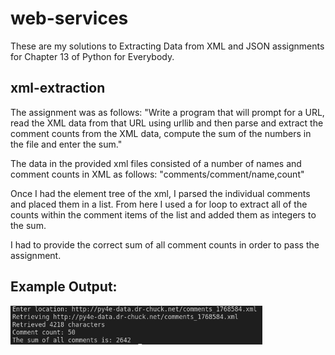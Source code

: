 # web-services
These are my solutions to Extracting Data from XML and JSON assignments for Chapter 13 of Python for Everybody.

## xml-extraction
The assignment was as follows:
"Write a program that will prompt for a URL, read the XML data from that URL using urllib and then parse and extract the comment counts from the XML data, compute the sum of the numbers in the file and enter the sum."

The data in the provided xml files consisted of a number of names and comment counts in XML as follows: "comments/comment/name,count"

Once I had the element tree of the xml, I parsed the individual comments and placed them in a list. From here I used a for loop to extract all of the counts within the comment items of the list and added them as integers to the sum.

I had to provide the correct sum of all comment counts in order to pass the assignment.

## Example Output:

<img src="xml-output.png" width="80%">
